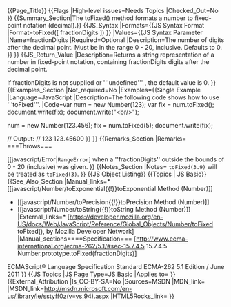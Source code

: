 {{Page_Title}}
{{Flags
|High-level issues=Needs Topics
|Checked_Out=No
}}
{{Summary_Section|The toFixed() method formats a number to fixed-point notation (decimal).}}
{{JS_Syntax
|Formats={{JS Syntax Format
|Format=toFixed([ fractionDigits ])
}}
|Values={{JS Syntax Parameter
|Name=fractionDigits
|Required=Optional
|Description=The number of digits after the decimal point. Must be in the range 0 - 20, inclusive. Defaults to 0.
}}
}}
{{JS_Return_Value
|Description=Returns a string representation of a number in fixed-point notation, containing fractionDigits digits after the decimal point.

If fractionDigits is not supplied or '''undefined''' , the default value is 0.
}}
{{Examples_Section
|Not_required=No
|Examples={{Single Example
|Language=JavaScript
|Description=The following code shows how to use '''toFixed'''.
|Code=var num = new Number(123);
 var fix = num.toFixed();
 document.write(fix);
 document.write("&lt;br/&gt;");
 
 num = new Number(123.456);
 fix = num.toFixed(5);
 document.write(fix);
 
 // Output:
 // 123
 123.45600
}}
}}
{{Remarks_Section
|Remarks=
===Throws===

[[javascript/Error|<code>RangeError</code>] when a ''fractionDigits'' outside the bounds of 0 - 20 (inclusive) was given.
}}
{{Notes_Section
|Notes= <code>toFixed(3.9)</code> will be treated as <code>toFixed(3)</code>.
}}
{{JS Object Listing}}
{{Topics | JS Basic}}
{{See_Also_Section
|Manual_links=* [[javascript/Number/toExponential{{!}}toExponential Method (Number)]]
* [[javascript/Number/toPrecision{{!}}toPrecision Method (Number)]]
* [[javascript/Number/toString{{!}}toString Method (Number)]]
|External_links=* [https://developer.mozilla.org/en-US/docs/Web/JavaScript/Reference/Global_Objects/Number/toFixed toFixed(), by Mozilla Developer Network]
|Manual_sections====Specification===
[http://www.ecma-international.org/ecma-262/5.1/#sec-15.7.4.5 15.7.4.5 Number.prototype.toFixed(fractionDigits)]

ECMAScript® Language Specification
Standard ECMA-262
5.1 Edition / June 2011
}}
{{JS Topics
|JS Page Type=JS Basic
|Applies to=
}}
{{External_Attribution
|Is_CC-BY-SA=No
|Sources=MSDN
|MDN_link=
|MSDN_link=http://msdn.microsoft.com/en-us/library/ie/sstyff0z(v=vs.94).aspx
|HTML5Rocks_link=
}}